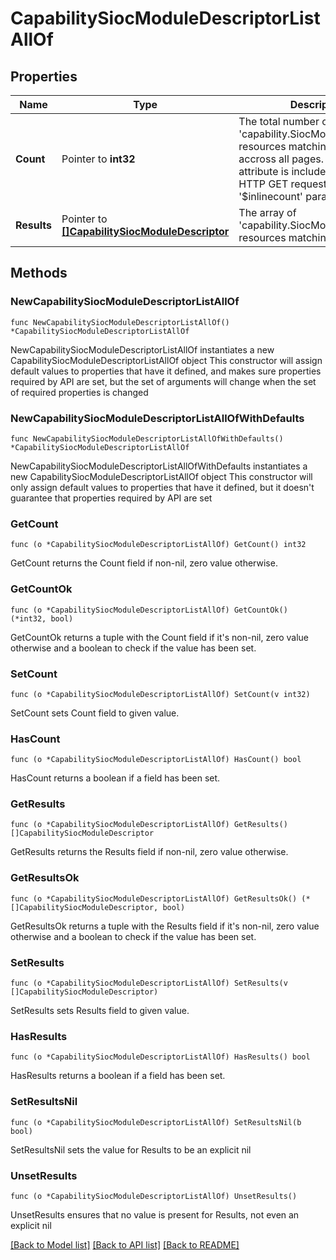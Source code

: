 # CapabilitySiocModuleDescriptorListAllOf

## Properties

Name | Type | Description | Notes
------------ | ------------- | ------------- | -------------
**Count** | Pointer to **int32** | The total number of &#39;capability.SiocModuleDescriptor&#39; resources matching the request, accross all pages. The &#39;Count&#39; attribute is included when the HTTP GET request includes the &#39;$inlinecount&#39; parameter. | [optional] 
**Results** | Pointer to [**[]CapabilitySiocModuleDescriptor**](CapabilitySiocModuleDescriptor.md) | The array of &#39;capability.SiocModuleDescriptor&#39; resources matching the request. | [optional] 

## Methods

### NewCapabilitySiocModuleDescriptorListAllOf

`func NewCapabilitySiocModuleDescriptorListAllOf() *CapabilitySiocModuleDescriptorListAllOf`

NewCapabilitySiocModuleDescriptorListAllOf instantiates a new CapabilitySiocModuleDescriptorListAllOf object
This constructor will assign default values to properties that have it defined,
and makes sure properties required by API are set, but the set of arguments
will change when the set of required properties is changed

### NewCapabilitySiocModuleDescriptorListAllOfWithDefaults

`func NewCapabilitySiocModuleDescriptorListAllOfWithDefaults() *CapabilitySiocModuleDescriptorListAllOf`

NewCapabilitySiocModuleDescriptorListAllOfWithDefaults instantiates a new CapabilitySiocModuleDescriptorListAllOf object
This constructor will only assign default values to properties that have it defined,
but it doesn't guarantee that properties required by API are set

### GetCount

`func (o *CapabilitySiocModuleDescriptorListAllOf) GetCount() int32`

GetCount returns the Count field if non-nil, zero value otherwise.

### GetCountOk

`func (o *CapabilitySiocModuleDescriptorListAllOf) GetCountOk() (*int32, bool)`

GetCountOk returns a tuple with the Count field if it's non-nil, zero value otherwise
and a boolean to check if the value has been set.

### SetCount

`func (o *CapabilitySiocModuleDescriptorListAllOf) SetCount(v int32)`

SetCount sets Count field to given value.

### HasCount

`func (o *CapabilitySiocModuleDescriptorListAllOf) HasCount() bool`

HasCount returns a boolean if a field has been set.

### GetResults

`func (o *CapabilitySiocModuleDescriptorListAllOf) GetResults() []CapabilitySiocModuleDescriptor`

GetResults returns the Results field if non-nil, zero value otherwise.

### GetResultsOk

`func (o *CapabilitySiocModuleDescriptorListAllOf) GetResultsOk() (*[]CapabilitySiocModuleDescriptor, bool)`

GetResultsOk returns a tuple with the Results field if it's non-nil, zero value otherwise
and a boolean to check if the value has been set.

### SetResults

`func (o *CapabilitySiocModuleDescriptorListAllOf) SetResults(v []CapabilitySiocModuleDescriptor)`

SetResults sets Results field to given value.

### HasResults

`func (o *CapabilitySiocModuleDescriptorListAllOf) HasResults() bool`

HasResults returns a boolean if a field has been set.

### SetResultsNil

`func (o *CapabilitySiocModuleDescriptorListAllOf) SetResultsNil(b bool)`

 SetResultsNil sets the value for Results to be an explicit nil

### UnsetResults
`func (o *CapabilitySiocModuleDescriptorListAllOf) UnsetResults()`

UnsetResults ensures that no value is present for Results, not even an explicit nil

[[Back to Model list]](../README.md#documentation-for-models) [[Back to API list]](../README.md#documentation-for-api-endpoints) [[Back to README]](../README.md)


